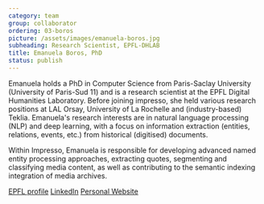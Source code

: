 ```yaml
---
category: team
group: collaborator
ordering: 03-boros
picture: /assets/images/emanuela-boros.jpg
subheading: Research Scientist, EPFL-DHLAB
title: Emanuela Boros, PhD
status: publish
---
```


Emanuela holds a PhD in Computer Science from Paris-Saclay University (University of Paris-Sud 11) and is a research scientist at the EPFL Digital Humanities Laboratory. Before joining impresso, she held various research positions at LAL Orsay, University of La Rochelle and (industry-based) Teklia. Emanuela's research interests are in natural language processing (NLP) and deep learning, with a focus on information extraction (entities, relations, events, etc.) from historical (digitised) documents.

Within Impresso, Emanuela is responsible for developing advanced named entity processing approaches, extracting quotes, segmenting and classifying media content, as well as contributing to the semantic indexing integration of media archives.

[EPFL profile](https://people.epfl.ch/emanuela.boros?lang=en) [LinkedIn](https://www.linkedin.com/in/emanuelaboros/) [Personal Website](https://emanuelaboros.github.io/)
